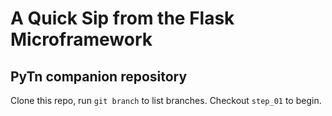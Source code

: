 # A Quick Sip from the Flask Microframework
## PyTn companion repository

Clone this repo, run `git branch` to list branches. Checkout `step_01` to begin.